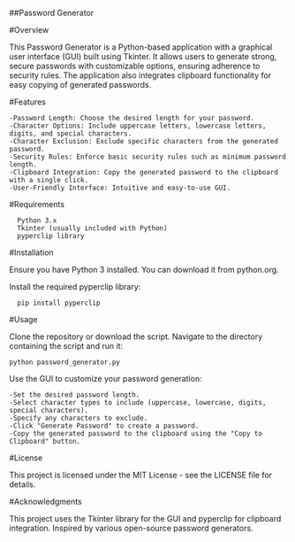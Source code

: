 ##Password Generator

#Overview

This Password Generator is a Python-based application with a graphical user interface (GUI) built using Tkinter.
It allows users to generate strong, secure passwords with customizable options, ensuring adherence to security rules. 
The application also integrates clipboard functionality for easy copying of generated passwords.

#Features

    -Password Length: Choose the desired length for your password.
    -Character Options: Include uppercase letters, lowercase letters, digits, and special characters.
    -Character Exclusion: Exclude specific characters from the generated password.
    -Security Rules: Enforce basic security rules such as minimum password length.
    -Clipboard Integration: Copy the generated password to the clipboard with a single click.
    -User-Friendly Interface: Intuitive and easy-to-use GUI.
    
#Requirements

      Python 3.x
      Tkinter (usually included with Python)
      pyperclip library
      
#Installation

  Ensure you have Python 3 installed. You can download it from python.org.
  
  Install the required pyperclip library:
  
      pip install pyperclip
    
#Usage

  Clone the repository or download the script.
  Navigate to the directory containing the script and run it:

    python password_generator.py
    
  Use the GUI to customize your password generation:
  
    -Set the desired password length.
    -Select character types to include (uppercase, lowercase, digits, special characters).
    -Specify any characters to exclude.
    -Click "Generate Password" to create a password.
    -Copy the generated password to the clipboard using the "Copy to Clipboard" button.
    
#License

  This project is licensed under the MIT License - see the LICENSE file for details.

#Acknowledgments

  This project uses the Tkinter library for the GUI and pyperclip for clipboard integration.
  Inspired by various open-source password generators.
    
